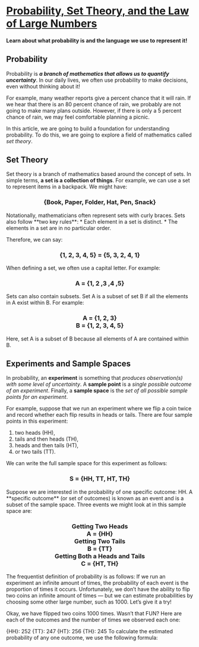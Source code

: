 # [Probability, Set Theory, and the Law of Large Numbers](https://www.codecademy.com/courses/probability-mssp/articles/probability-set-theory-and-the-law-of-large-numbers)

#### Learn about what probability is and the language we use to represent it!

## Probability

Probability is ***a branch of mathematics that allows us to quantify uncertainty***. 
In our daily lives, we often use probability to make decisions, even without thinking about it!

For example, many weather reports give a percent chance that it will rain. 
If we hear that there is an 80 percent chance of rain, we probably are not going to make many plans outside. 
However, if there is only a 5 percent chance of rain, we may feel comfortable planning a picnic.

In this article, we are going to build a foundation for understanding probability. 
To do this, we are going to explore a field of mathematics called *set theory*.

## Set Theory

Set theory is a branch of mathematics based around the concept of sets. 
In simple terms, **a set is a collection of things**. 
For example, we can use a set to represent items in a backpack. 
We might have:
<h3 align="center">
{Book, Paper, Folder, Hat, Pen, Snack}
</h3>
Notationally, mathematicians often represent sets with curly braces. 
Sets also follow **two key rules**:
* Each element in a set is distinct.
* The elements in a set are in no particular order.

Therefore, we can say:
<h3 align="center">
{1, 2, 3, 4, 5} = {5, 3, 2, 4, 1}
</h3>
When defining a set, we often use a capital letter. 
For example:
<h3 align="center">
A = {1, 2 ,3 ,4 ,5}
</h3>
Sets can also contain subsets. 
Set A is a subset of set B if all the elements in A exist within B. 
For example:
<h3 align="center">
A = {1, 2, 3}
<br />
B = {1, 2, 3, 4, 5}
</h3>
Here, set A is a subset of B because all elements of A are contained within B.

## Experiments and Sample Spaces

In probability, an **experiment** is something that *produces observation(s) with some level of uncertainty*. 
A **sample point** is a *single possible outcome of an experiment*. 
Finally, a **sample space** is the *set of all possible sample points for an experiment*.

For example, suppose that we run an experiment where we flip a coin twice and record whether each flip results in heads or tails. 
There are four sample points in this experiment: 
1. two heads (HH), 
2. tails and then heads (TH), 
3. heads and then tails (HT), 
4. or two tails (TT). 

We can write the full sample space for this experiment as follows:
<h3 align="center">
S = {HH, TT, HT, TH}
</h3>
Suppose we are interested in the probability of one specific outcome: HH. 
A **specific outcome** (or set of outcomes) is known as an event and is a subset of the sample space. 
Three events we might look at in this sample space are:
<h3 align="center">
Getting Two Heads <br />
A = {HH} <br />
Getting Two Tails <br />
B = {TT} <br />
Getting Both a Heads and Tails <br />
C = {HT, TH}
</h3>
The frequentist definition of probability is as follows: If we run an experiment an infinite amount of times, the probability of each event is the proportion of times it occurs. Unfortunately, we don’t have the ability to flip two coins an infinite amount of times — but we can estimate probabilities by choosing some other large number, such as 1000. Let’s give it a try!

Okay, we have flipped two coins 1000 times. Wasn’t that FUN? Here are each of the outcomes and the number of times we observed each one:

{HH}: 252
{TT}: 247
{HT}: 256
{TH}: 245
To calculate the estimated probability of any one outcome, we use the following formula:




